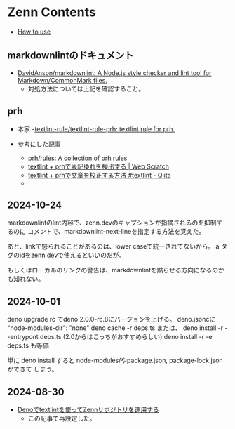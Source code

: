 # Zenn Contents

 - [How to use](https://zenn.dev/zenn/articles/zenn-cli-guide)

## markdownlintのドキュメント

- [DavidAnson/markdownlint: A Node.js style checker and lint tool for Markdown/CommonMark files.](https://github.com/DavidAnson/markdownlint)
  - 対処方法については上記を確認すること。

## prh

- 本家
  -[textlint-rule/textlint-rule-prh: textlint rule for prh.](https://github.com/textlint-rule/textlint-rule-prh)

- 参考にした記事
  - [prh/rules: A collection of prh rules](https://github.com/prh/rules)
  - [textlint + prhで表記ゆれを検出する | Web Scratch](https://efcl.info/2015/09/14/textlint-rule-prh/)
  - [textlint + prhで文章を校正する方法 #textlint - Qiita](https://qiita.com/munieru_jp/items/83c2c44fcadb177d2806)
  - 

## 2024-10-24

markdownlintのlint内容で、zenn.devのキャプションが指摘されるのを抑制するのに
コメントで、markdownlint-next-lineを指定する方法を覚えた。

あと、linkで怒られることがあるのは、lower caseで統一されてないから。
a タグのidをzenn.devで使えるといいのだが。

もしくはローカルのリンクの警告は、markdownlintを黙らせる方向になるのかも知れない。

## 2024-10-01

deno upgrade rc でdeno 2.0.0-rc.8にバージョンを上げる。
deno.jsoncに "node-modules-dir": "none"
deno cache -r deps.ts
または、
deno install -r --entrypont deps.ts (2.0からはこっちがおすすめらしい)
deno install -r -e deps.ts も等価

単に deno install すると node-modules/やpackage.json, package-lock.jsonができて
しまう。

## 2024-08-30

- [Denoでtextlintを使ってZennリポジトリを運用する](https://zenn.dev/estra/articles/deno-textlint-zenn)
  - この記事で再設定した。
